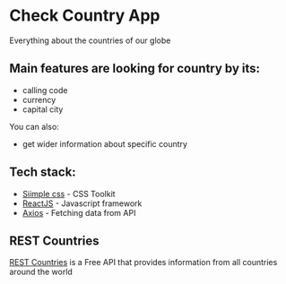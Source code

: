 # Check Country App
Everything about the countries of our globe

## Main features are looking for country by its:
- calling code
- currency
- capital city

You can also:
- get wider information about specific country

## Tech stack:
* [Siimple css](https://docs.siimple.xyz/) - CSS Toolkit
* [ReactJS](https://reactjs.org/) - Javascript framework
* [Axios](https://github.com/axios/axios) - Fetching data from API

## REST Countries
[REST Countries](https://restcountries.eu/#rest-countries) is a Free API that provides information from all countries around the world